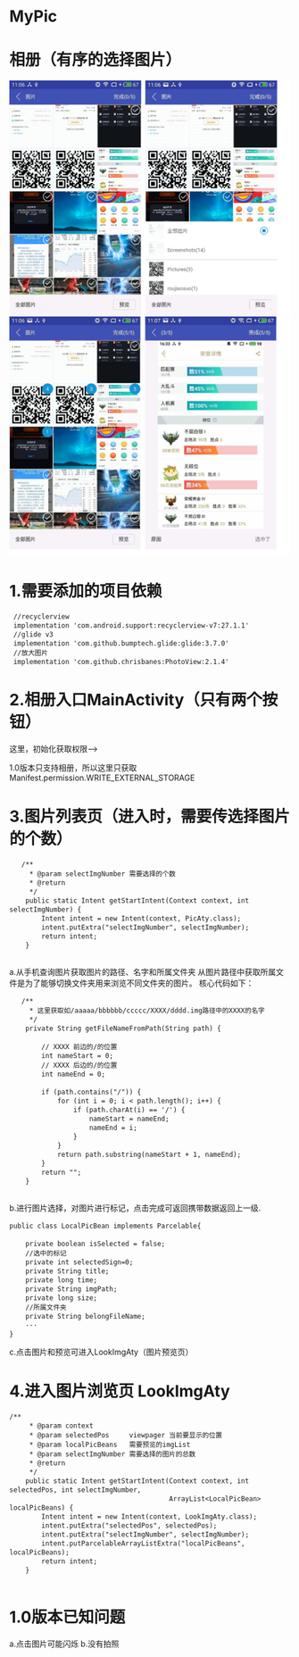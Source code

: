 # MyPic
# 相册（有序的选择图片）

<img src="https://github.com/FriendLin/MyPic/blob/master/b1.jpg" width="750" alt="" />
<img src="https://github.com/FriendLin/MyPic/blob/master/b2.jpg" width="750" alt="" />

# 1.需要添加的项目依赖 
```
 //recyclerview
 implementation 'com.android.support:recyclerview-v7:27.1.1'
 //glide v3
 implementation 'com.github.bumptech.glide:glide:3.7.0'
 //放大图片
 implementation 'com.github.chrisbanes:PhotoView:2.1.4'
```
# 2.相册入口MainActivity（只有两个按钮）

这里，初始化获取权限-->

1.0版本只支持相册，所以这里只获取 Manifest.permission.WRITE_EXTERNAL_STORAGE 

# 3.图片列表页（进入时，需要传选择图片的个数）

```
   /**
     * @param selectImgNumber 需要选择的个数
     * @return
     */
    public static Intent getStartIntent(Context context, int selectImgNumber) {
        Intent intent = new Intent(context, PicAty.class);
        intent.putExtra("selectImgNumber", selectImgNumber);
        return intent;
    }
    
```
a.从手机查询图片获取图片的路径、名字和所属文件夹
  从图片路径中获取所属文件是为了能够切换文件夹用来浏览不同文件夹的图片。
  核心代码如下：
  
```
   /**
     * 这里获取如/aaaaa/bbbbbb/ccccc/XXXX/dddd.img路径中的XXXX的名字
     */
    private String getFileNameFromPath(String path) {

        // XXXX 前边的/的位置
        int nameStart = 0;
        // XXXX 后边的/的位置
        int nameEnd = 0;

        if (path.contains("/")) {
            for (int i = 0; i < path.length(); i++) {
                if (path.charAt(i) == '/') {
                    nameStart = nameEnd;
                    nameEnd = i;
                }
            }
            return path.substring(nameStart + 1, nameEnd);
        }
        return "";
    }
    
```
b.进行图片选择，对图片进行标记，点击完成可返回携带数据返回上一级.

```
public class LocalPicBean implements Parcelable{

    private boolean isSelected = false;
    //选中的标记
    private int selectedSign=0;
    private String title;
    private long time;
    private String imgPath;
    private long size;
    //所属文件夹
    private String belongFileName;
    ···
}   

```

c.点击图片和预览可进入LookImgAty（图片预览页）

# 4.进入图片浏览页 LookImgAty 

```
/**
     * @param context
     * @param selectedPos     viewpager 当前要显示的位置
     * @param localPicBeans   需要预览的imgList
     * @param selectImgNumber 需要选择的图片的总数
     * @return
     */
    public static Intent getStartIntent(Context context, int selectedPos, int selectImgNumber,
                                        ArrayList<LocalPicBean> localPicBeans) {
        Intent intent = new Intent(context, LookImgAty.class);
        intent.putExtra("selectedPos", selectedPos);
        intent.putExtra("selectImgNumber", selectImgNumber);
        intent.putParcelableArrayListExtra("localPicBeans", localPicBeans);
        return intent;
    }
    
```

# 1.0版本已知问题

a.点击图片可能闪烁
b.没有拍照




    
    
    
  
    
  









